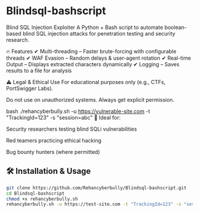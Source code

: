 # Blindsql-bashscript
Blind SQL Injection Exploiter
A Python + Bash script to automate boolean-based blind SQL injection attacks for penetration testing and security research.

🔥 Features
✔ Multi-threading – Faster brute-forcing with configurable threads
✔ WAF Evasion – Random delays & user-agent rotation
✔ Real-time Output – Displays extracted characters dynamically
✔ Logging – Saves results to a file for analysis

⚠️ Legal & Ethical Use
For educational purposes only (e.g., CTFs, PortSwigger Labs).

Do not use on unauthorized systems. Always get explicit permission.

bash
./rehancyberbully.sh -u https://vulnerable-site.com -t "TrackingId=123" -s "session=abc"
📌 Ideal for:

Security researchers testing blind SQLi vulnerabilities

Red teamers practicing ethical hacking

Bug bounty hunters (where permitted)

## 🛠 Installation & Usage
```bash
git clone https://github.com/Rehancyberbully/Blindsql-bashscript.git
cd Blindsql-bashscript
chmod +x rehancyberbully.sh
rehancyberbully.sh -u https://test-site.com -t "TrackingId=123" -s "session=abc"

